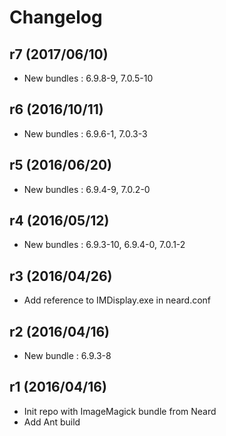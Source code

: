 # Changelog

## r7 (2017/06/10)

* New bundles : 6.9.8-9, 7.0.5-10

## r6 (2016/10/11)

* New bundles : 6.9.6-1, 7.0.3-3

## r5 (2016/06/20)

* New bundles : 6.9.4-9, 7.0.2-0

## r4 (2016/05/12)

* New bundles : 6.9.3-10, 6.9.4-0, 7.0.1-2

## r3 (2016/04/26)

* Add reference to IMDisplay.exe in neard.conf

## r2 (2016/04/16)

* New bundle : 6.9.3-8

## r1 (2016/04/16)

* Init repo with ImageMagick bundle from Neard
* Add Ant build
